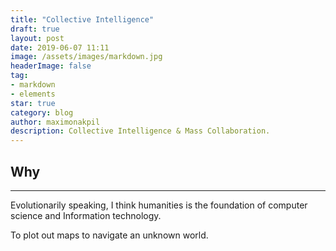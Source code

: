 ```yaml
---
title: "Collective Intelligence"
draft: true
layout: post
date: 2019-06-07 11:11
image: /assets/images/markdown.jpg
headerImage: false
tag:
- markdown
- elements
star: true
category: blog
author: maximonakpil
description: Collective Intelligence & Mass Collaboration.
---
```


## Why


---
Evolutionarily speaking, I think humanities is the foundation of computer science and Information technology.

To plot out maps to navigate an unknown world.  
